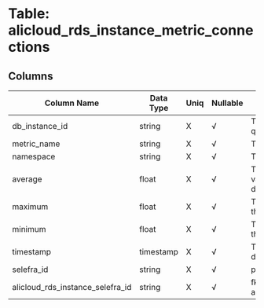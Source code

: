 # Table: alicloud_rds_instance_metric_connections

## Columns 

|  Column Name   |  Data Type  | Uniq | Nullable | Description | 
|  ----  | ----  | ----  | ----  | ---- | 
| db_instance_id | string | X | √ | The ID of the single instance to query. | 
| metric_name | string | X | √ | The name of the metric. | 
| namespace | string | X | √ | The metric namespace. | 
| average | float | X | √ | The average of the metric values that correspond to the data point. | 
| maximum | float | X | √ | The maximum metric value for the data point. | 
| minimum | float | X | √ | The minimum metric value for the data point. | 
| timestamp | timestamp | X | √ | The timestamp used for the data point. | 
| selefra_id | string | X | √ | primary keys value md5 | 
| alicloud_rds_instance_selefra_id | string | X | √ | fk to alicloud_rds_instance.selefra_id | 


